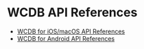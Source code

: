 # WCDB API References

  * [WCDB for iOS/macOS API References][ios-docs]
  * [WCDB for Android API References][android-docs]

[ios-docs]:     references/ios/index.html
[android-docs]: references/android/index.html
